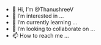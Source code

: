 - 👋 Hi, I’m @ThanushreeV
- 👀 I’m interested in ...
- 🌱 I’m currently learning ...
- 💞️ I’m looking to collaborate on ...
- 📫 How to reach me ...

<!---
ThanushreeV/ThanushreeV is a ✨ special ✨ repository because its `README.md` (this file) appears on your GitHub profile.
You can click the Preview link to take a look at your changes.
--->
